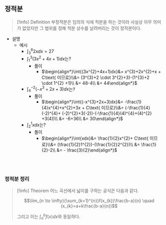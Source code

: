 ## 정적분

>[!info] Definition
>  부정적분은 임의의 식에 적분을 하는 것이라 사실상 아무 의미가 없었지만 그 범위를 정해 적분 상수를 날려버리는 것이 정적분이다.

+ 설명
	+ 예시
		+ $\int_{3}^{6}{2xdx}=27$
		+ $\int_{1}^{3}{(3x^{2}+4x+1)dx}$는?
			+ 풀이
				+ $\begin{align*}\int{(3x^{2}+4x+1)dx}&= x^{3}+2x^{2}+x + C\text{ 이므로}\\&= (3^{3}+2 \cdot 3^{2}+3)-(1^{3}+2 \cdot 1^{2} +1)\\ &= 48-4\\ &= 44\end{align*}$
		+ $\int_{4}^{-2}{(-x^{3}+2x+3)dx}$는?
			+ 풀이
				+ $\begin{align*}\int{(-x^{3}+2x+3)dx}&= -\frac{1}{4}x^{4}+x^{2}+3x + C\text{ 이므로}\\&= (-\frac{1}{4}(-2)^{4}+ (-2)^{2}+3(-2))-(-\frac{1}{4}(4)^{4}+(4)^{2} +3(4))\\ &= -6+36\\ &= 30\end{align*}$
		+ $\int_{2}^{1}{xdx}$는?
			+ 풀이
				+ $\begin{align*}\int{xdx}&= \frac{1}{2}x^{2}+ C\text{ 이므로}\\&= (\frac{1}{2}1^{2})-(\frac{1}{2}2^{2})\\ &= \frac{1}{2}-2\\ &= - \frac{3}{2}\end{align*}$


<br><br>

### 정적분 정리

>[!info] Theorem
>  어느 곡선에서 넓이를 구하는 공식은 다음과 같다.
>  
>  $$\lim_{n \to \infty}{\sum_{k=1}^{n}}f(x_{k})\frac{b-a}{n} \quad (x_{k}=a+k\frac{b-a}{n})$$
>  
>  그리고 이는 $\int_{a}^{b}f(x)dx$와 동일하다.
